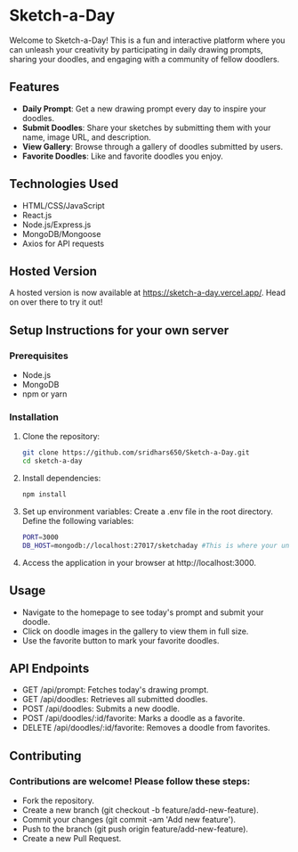 # Sketch-a-Day

Welcome to Sketch-a-Day! This is a fun and interactive platform where you can unleash your creativity by participating in daily drawing prompts, sharing your doodles, and engaging with a community of fellow doodlers.

## Features

- **Daily Prompt**: Get a new drawing prompt every day to inspire your doodles.
- **Submit Doodles**: Share your sketches by submitting them with your name, image URL, and description.
- **View Gallery**: Browse through a gallery of doodles submitted by users.
- **Favorite Doodles**: Like and favorite doodles you enjoy.

## Technologies Used

- HTML/CSS/JavaScript
- React.js
- Node.js/Express.js
- MongoDB/Mongoose
- Axios for API requests

## Hosted Version
A hosted version is now available at https://sketch-a-day.vercel.app/. Head on over there to try it out!

## Setup Instructions for your own server

### Prerequisites

- Node.js
- MongoDB 
- npm or yarn

### Installation

1. Clone the repository:
   ```bash
   git clone https://github.com/sridhars650/Sketch-a-Day.git
   cd sketch-a-day

2. Install dependencies:
   ```bash
   npm install

4. Set up environment variables:
   Create a .env file in the root directory.
   Define the following variables:
   ```bash
   PORT=3000
   DB_HOST=mongodb://localhost:27017/sketchaday #This is where your unique mongodb url goes
   
5. Access the application in your browser at http://localhost:3000.

## Usage
- Navigate to the homepage to see today's prompt and submit your doodle.
- Click on doodle images in the gallery to view them in full size.
- Use the favorite button to mark your favorite doodles.

## API Endpoints
- GET /api/prompt: Fetches today's drawing prompt.
- GET /api/doodles: Retrieves all submitted doodles.
- POST /api/doodles: Submits a new doodle.
- POST /api/doodles/:id/favorite: Marks a doodle as a favorite.
- DELETE /api/doodles/:id/favorite: Removes a doodle from favorites.

## Contributing
### Contributions are welcome! Please follow these steps:

  - Fork the repository.
  - Create a new branch (git checkout -b feature/add-new-feature).
  - Commit your changes (git commit -am 'Add new feature').
  - Push to the branch (git push origin feature/add-new-feature).
  - Create a new Pull Request.


